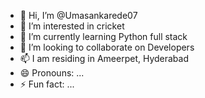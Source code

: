 - 👋 Hi, I’m @Umasankarede07
- 👀 I’m interested in cricket
- 🌱 I’m currently learning Python full stack
- 💞️ I’m looking to collaborate on Developers
- 📫 I am residing in Ameerpet, Hyderabad
- 😄 Pronouns: ...
- ⚡ Fun fact: ...

<!---
Umasankarede07/Umasankarede07 is a ✨ special ✨ repository because its `README.md` (this file) appears on your GitHub profile.
You can click the Preview link to take a look at your changes.
--->
